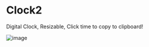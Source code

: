 # Clock2
Digital Clock, Resizable, Click time to copy to clipboard!

![image](https://github.com/djflashpoint/Clock2/assets/10094886/0634cf52-fc06-46b8-bb30-cfeee9e34ae3)
